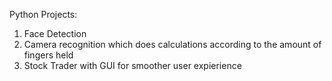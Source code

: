 Python Projects:
1. Face Detection
2. Camera recognition which does calculations according to the amount of fingers held
3. Stock Trader with GUI for smoother user expierience
